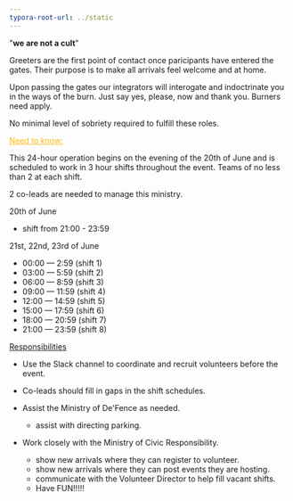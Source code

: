 ```yaml
---
typora-root-url: ../static
---
```


"**we are not a cult**"

Greeters are the first point of contact once paricipants have entered the gates.  Their purpose is to make all arrivals feel welcome and at home.

Upon passing the gates our integrators will interogate and indoctrinate you in the ways of the burn.  Just say yes, please, now and thank you.  Burners need apply.

No minimal level of sobriety required to fulfill these roles.



<span style="color:fdb913"><u>Need to know:</u></span>

This 24-hour operation begins on the evening of the 20th of June and is scheduled to work in 3 hour shifts throughout the event.  Teams of no less than 2 at each shift.

2 co-leads are needed to manage this ministry.



20th of June

- shift from 21:00 - 23:59



21st, 22nd, 23rd of June

- 00:00 — 2:59 (shift 1)
- 03:00 — 5:59 (shift 2)
- 06:00 — 8:59 (shift 3)
- 09:00 — 11:59 (shift 4)
- 12:00 — 14:59 (shift 5)
- 15:00 — 17:59 (shift 6)
- 18:00 — 20:59 (shift 7)
- 21:00 — 23:59 (shift 8)



<u>Responsibilities</u>

- Use the Slack channel to coordinate and recruit volunteers before the event.

- Co-leads should fill in gaps in the shift schedules.

- Assist the Ministry of De'Fence as needed.

  - assist with directing parking.

- Work closely with the Ministry of Civic Responsibility.

  - show new arrivals where they can register to volunteer.
  - show new arrivals where they can post events they are hosting.
  - communicate with the Volunteer Director to help fill vacant shifts.
  - Have FUN!!!!!

